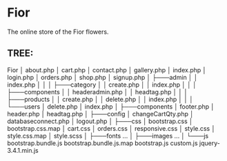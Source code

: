 # Fior
The online store of the Fior flowers.

## TREE:
Fior
│   about.php
│   cart.php
│   contact.php
│   gallery.php
│   index.php
│   login.php
│   orders.php
│   shop.php
│   signup.php
│
├───admin
│   │   index.php
│   │
│   ├───category
│   │       create.php
│   │       index.php
│   │
│   ├───components
│   │       headeradmin.php
│   │       headtag.php
│   │
│   ├───products
│   │       create.php
│   │       delete.php
│   │       index.php
│   │
│   └───users
│           delete.php
│           index.php
│
├───components
│       footer.php
│       header.php
│       headtag.php
│
├───config
│       changeCartQty.php
│       databaseconnect.php
│       logout.php
│
├───css
│       bootstrap.css
│       bootstrap.css.map
│       cart.css
│       orders.css
│       responsive.css
│       style.css
│       style.css.map
│       style.scss
│
├───fonts ...
│
├───images ...
│
└───js
        bootstrap.bundle.js
        bootstrap.bundle.js.map
        bootstrap.js
        custom.js
        jquery-3.4.1.min.js